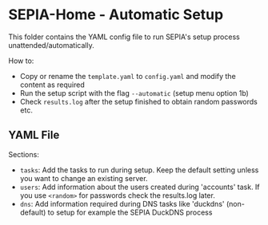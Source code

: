 # SEPIA-Home - Automatic Setup

This folder contains the YAML config file to run SEPIA's setup process unattended/automatically.  
  
How to:
- Copy or rename the `template.yaml` to `config.yaml` and modify the content as required
- Run the setup script with the flag `--automatic` (setup menu option 1b)
- Check `results.log` after the setup finished to obtain random passwords etc.

## YAML File

Sections:
- `tasks`: Add the tasks to run during setup. Keep the default setting unless you want to change an existing server.
- `users`: Add information about the users created during 'accounts' task. If you use `<random>` for passwords check the results.log later.
- `dns`: Add information required during DNS tasks like 'duckdns' (non-default) to setup for example the SEPIA DuckDNS process
